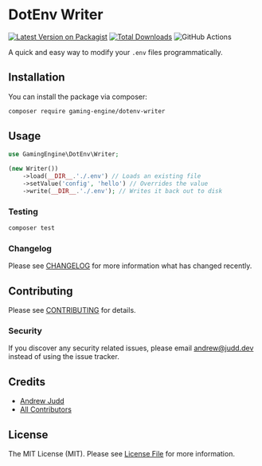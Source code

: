 # DotEnv Writer

[![Latest Version on Packagist](https://img.shields.io/packagist/v/gaming-engine/dotenv-writer.svg?style=flat-square)](https://packagist.org/packages/gaming-engine/dotenv-writer)
[![Total Downloads](https://img.shields.io/packagist/dt/gaming-engine/dotenv-writer.svg?style=flat-square)](https://packagist.org/packages/gaming-engine/dotenv-writer)
![GitHub Actions](https://github.com/gaming-engine/dotenv-writer/actions/workflows/main.yml/badge.svg)

A quick and easy way to modify your `.env` files programmatically.

## Installation

You can install the package via composer:

```bash
composer require gaming-engine/dotenv-writer
```

## Usage

```php
use GamingEngine\DotEnv\Writer;

(new Writer())
    ->load(__DIR__.'./.env') // Loads an existing file
    ->setValue('config', 'hello') // Overrides the value
    ->write(__DIR__.'./.env'); // Writes it back out to disk
```

### Testing

```bash
composer test
```

### Changelog

Please see [CHANGELOG](CHANGELOG.md) for more information what has changed recently.

## Contributing

Please see [CONTRIBUTING](CONTRIBUTING.md) for details.

### Security

If you discover any security related issues, please email andrew@judd.dev instead of using the issue tracker.

## Credits

- [Andrew Judd](https://github.com/gaming-engine)
- [All Contributors](../../contributors)

## License

The MIT License (MIT). Please see [License File](LICENSE.md) for more information.
